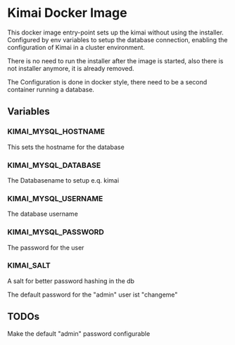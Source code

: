 # Kimai Docker Image

This docker image entry-point sets up the kimai without using the installer. Configured by env variables to setup the database connection, enabling the configuration of Kimai in a cluster environment.

There is no need to run the installer after the image is started, also there is not installer anymore, it is already removed.

The Configuration is done in docker style, there need to be a second container running a database. 

## Variables

### KIMAI\_MYSQL\_HOSTNAME
This sets the hostname for the database

### KIMAI\_MYSQL\_DATABASE
The Databasename to setup e.q. kimai

### KIMAI\_MYSQL\_USERNAME
The database username

### KIMAI\_MYSQL\_PASSWORD
The password for the user

### KIMAI\_SALT
A salt for better password hashing in the db

The default password for the "admin" user ist "changeme"

## TODOs
Make the default "admin" password configurable 